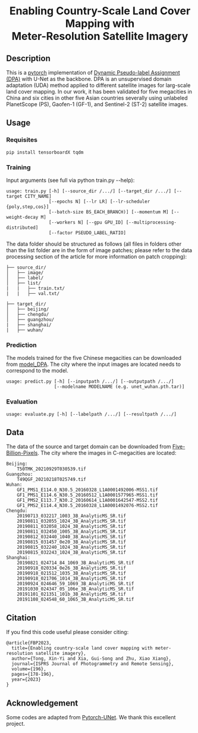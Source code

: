 <h1 align="center">Enabling Country-Scale Land Cover Mapping with <br> Meter-Resolution Satellite Imagery</h1>

## Description
This is a [pytorch](https://pytorch.org/) implementation of [Dynamic Pseudo-label Assignment (DPA)](https://arxiv.org/abs/2209.00727) with U-Net as the backbone. DPA is an unsupervised domain adaptation (UDA) method applied to different satellite images for larg-scale land cover mapping. In our work, it has been validated for five megacities in China and six cities in other five Asian countries severally using unlabeled PlanetScope (PS), Gaofen-1 (GF-1), and Sentinel-2 (ST-2) satellite images.

## Usage
### Requisites
```
pip install tensorboardX tqdm
```
### Training
Input arguments (see full via python train.py --help):
```
usage: train.py [-h] [--source_dir /.../] [--target_dir /.../] [--target CITY_NAME]
                [--epochs N] [--lr LR] [--lr-scheduler {poly,step,cos}]
                [--batch-size BS_EACH_BRANCH)] [--momentum M] [--weight-decay M]
                [--workers N] [--gpu GPU_ID] [--multiprocessing-distributed]
                [--factor PSEUDO_LABEL_RATIO]
```
The data folder should be structured as follows (all files in folders other than the list folder are in the form of image patches; please refer to the data processing section of the article for more information on patch cropping):
```
├── source_dir/
│   ├── image/
│   ├── label/
│   ├── list/
|   |   ├── train.txt/
|   |   ├── val.txt/
```
```
├── target_dir/
│   ├── beijing/
│   ├── chengdu/
│   ├── guangzhou/
|   ├── shanghai/
|   ├── wuhan/
```
### Prediction
The models trained for the five Chinese megacities can be downloaded from [model_DPA](https://whueducn-my.sharepoint.com/:f:/g/personal/xinyi_tong_whu_edu_cn/Ej0iiIWE_J1Jshl0chcXLZMBwDGP9rNnCa7nmEhaOUL_aw?e=pD9pjD). The city where the input images are located needs to correspond to the model.
```
usage: predict.py [-h] [--inputpath /.../] [--outputpath /.../]
                  [--modelname MODELNAME (e.g. unet_wuhan.pth.tar)]
```
### Evaluation
```
usage: evaluate.py [-h] [--labelpath /.../] [--resultpath /.../]
```
## Data
The data of the source and target domain can be downloaded from [Five-Billion-Pixels](https://x-ytong.github.io/project/Five-Billion-Pixels.html).
The city where the images in C-megacities are located:
```
Beijing:
    T50TMK_20210929T030539.tif
Guangzhou:
    T49QGF_20210218T025749.tif
Wuhan:
    GF1_PMS1_E114.0_N30.5_20160328_L1A0001492006-MSS1.tif
    GF1_PMS1_E114.6_N30.5_20160512_L1A0001577965-MSS1.tif
    GF1_PMS2_E113.7_N30.2_20160614_L1A0001642547-MSS2.tif
    GF1_PMS2_E114.4_N30.5_20160328_L1A0001492076-MSS2.tif
Chengdu:
    20190713_032217_1003_3B_AnalyticMS_SR.tif
    20190811_032055_1024_3B_AnalyticMS_SR.tif
    20190811_032058_1024_3B_AnalyticMS_SR.tif
    20190811_032450_1005_3B_AnalyticMS_SR.tif
    20190812_032440_1040_3B_AnalyticMS_SR.tif
    20190815_031457_0e20_3B_AnalyticMS_SR.tif
    20190815_032240_1024_3B_AnalyticMS_SR.tif
    20190815_032243_1024_3B_AnalyticMS_SR.tif
Shanghai:
    20190821_024714_84_1069_3B_AnalyticMS_SR.tif
    20190918_020334_0e26_3B_AnalyticMS_SR.tif
    20190918_021512_1035_3B_AnalyticMS_SR.tif
    20190918_021706_1014_3B_AnalyticMS_SR.tif
    20190924_024646_59_1069_3B_AnalyticMS_SR.tif
    20191030_024347_05_106e_3B_AnalyticMS_SR.tif
    20191101_021351_101b_3B_AnalyticMS_SR.tif
    20191108_024548_60_1065_3B_AnalyticMS_SR.tif
```
## Citation
If you find this code useful please consider citing:
```
@article{FBP2023,
  title={Enabling country-scale land cover mapping with meter-resolution satellite imagery},
  author={Tong, Xin-Yi and Xia, Gui-Song and Zhu, Xiao Xiang},
  journal={ISPRS Journal of Photogrammetry and Remote Sensing},
  volume={196},
  pages={178-196},
  year={2023}
}
```
## Acknowledgement
Some codes are adapted from [Pytorch-UNet](https://github.com/milesial/Pytorch-UNet). We thank this excellent project.

